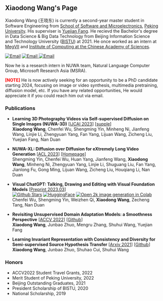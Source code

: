 ## Xiaodong Wang's Page
Xiaodong Wang (王晓东) is currently a second-year master student in Software Engineering from [School of Software and Microelectronics](https://ss.pku.edu.cn), [Peking University](https://www.pku.edu.cn). His superviser is [Yuejian Fang](https://ss.pku.edu.cn/teacherteam/teacherlist/1612-方跃坚.html). He recievd the Bachelor's degree in Data Science & Big Data Technology from Beijing Information Science and Technology University ([BISTU](https://www.bistu.edu.cn)) at 2021. He once worked as an intern at [MegVII](https://www.megvii.com) and [Institute of Computing at the Chinese Academy of Sciences](http://www.ict.cas.cn).

<a href="https://scholar.google.com/citations?user=BEI2qi8AAAAJ&hl=en"><img src="https://img.shields.io/badge/Scholar-blueviolet" alt="Email" /></a>
<a href="https://github.com/Wang-Xiaodong1899"><img src="https://img.shields.io/badge/Github-yellow" alt="Email" /> <a href="mailto:wangxd220@gmail.com"><img src="https://img.shields.io/badge/Email-wangxd220@gmail.com-pink" alt="Email" /></a>


Now he is a research intern in NUWA team, Natural Language Computer Group, Microsoft Research Asia (MSRA).

<font color=Red>**[NOTE]**</font> He is now actively seeking for an opportunity to be a PhD candidate starting 2024, focusing on image or video synthesis, multimedia pretraining, diffusion model, etc. If you have any related opportunities, He would appreciate it if you could reach him out via email.

### Publications
- **Learning 3D Photography Videos via Self-supervised Diffusion on Single Images (NUWA-3D)** \[[IJCAI 2023](https://arxiv.org/abs/2302.10781)\] \[[supple](./assets/IJCAI23_supple.pdf)\]   
**Xiaodong Wang**, Chenfei Wu, Shengming Yin, Minheng Ni, Jianfeng Wang, Linjie Li, Zhengyuan Yang, Fan Yang, Lijuan Wang, Zicheng Liu, Yuejian Fang, Nan Duan

- **NUWA-XL: Diffusion over Diffusion for eXtremely Long Video Generation** \[[ACL 2023](https://arxiv.org/abs/2303.12346)\] \[[Homepage](https://msra-nuwa.azurewebsites.net/#/)\]  
Shengming Yin, Chenfei Wu, Huan Yang, Jianfeng Wang, **Xiaodong Wang**, Minheng Ni, Zhengyuan Yang, Linjie Li, Shuguang Liu, Fan Yang, Jianlong Fu, Gong Ming, Lijuan Wang, Zicheng Liu, Houqiang Li, Nan Duan   

- **Visual ChatGPT: Talking, Drawing and Editing with Visual Foundation Models** \[[Preprint 2023.03](https://arxiv.org/abs/2303.04671)]   
[![Github Stars](https://img.shields.io/github/stars/microsoft/TaskMatrix.svg)](https://github.com/microsoft/TaskMatrix) [![HuggingFace](https://img.shields.io/badge/%F0%9F%A4%97-Open%20in%20Spaces-blue)](https://huggingface.co/spaces/microsoft/visual_chatgpt) [![Open 2k image generation in Colab](https://colab.research.google.com/assets/colab-badge.svg)](https://colab.research.google.com/drive/1P3jJqKEWEaeNcZg8fODbbWeQ3gxOHk2-?usp=sharing)   
Chenfei Wu, Shengming Yin, Weizhen Qi, **Xiaodong Wang**, Zecheng Tang, Nan Duan  

- **Revisiting Unsupervised Domain Adaptation Models: a Smoothness Perspective** \[[ACCV 2022](https://openaccess.thecvf.com/content/ACCV2022/html/Wang_Revisiting_Unsupervised_Domain_Adaptation_Models_a_Smoothness_Perspective_ACCV_2022_paper.html)\] \[[Github](https://github.com/Wang-Xiaodong1899/LeCo_UDA)\]  
**Xiaodong Wang**, Junbao Zhuo, Mengru Zhang, Shuhui Wang, Yuejian Fang

- **Learning Invariant Representation with Consistency and Diversity for Semi-supervised Source Hypothesis Transfer** \[[Arxiv 2021](https://arxiv.org/abs/2107.03008)\] \[[Github](https://github.com/Wang-Xiaodong1899/SSHT)\]   
**Xiaodong Wang**, Junbao Zhuo, Shuhao Cui, Shuhui Wang

### Honors
- ACCV2022 Student Travel Grants, 2022
- Merit Student of Peking University, 2022
- Beijing Outstanding Graduates, 2021
- President Scholarship of BISTU, 2020
- National Scholarship, 2019

